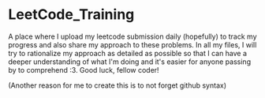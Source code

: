 # LeetCode_Training
A place where I upload my leetcode submission daily (hopefully) to track my progress and also share my approach to these problems.
In all my files, I will try to rationalize my approach as detailed as possible so that I can have a deeper understanding of what I'm doing and it's easier for anyone passing by to comprehend :3.
Good luck, fellow coder!


(Another reason for me to create this is to not forget github syntax)
